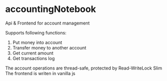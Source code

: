 # accountingNotebook

Api & Frontend for account management

Supports following functions:
1. Put money into account
2. Transfer money to another account
3. Get current amount
4. Get transactions log

The account operations are thread-safe, protected by Read-WriteLock Slim
The frontend is writen in vanilla js
